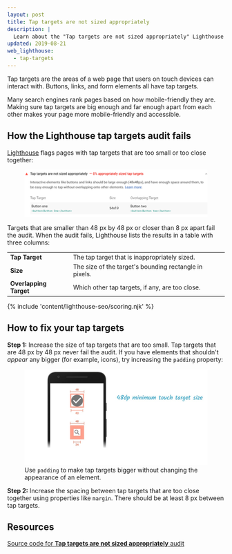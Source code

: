```yaml
---
layout: post
title: Tap targets are not sized appropriately
description: |
  Learn about the "Tap targets are not sized appropriately" Lighthouse audit.
updated: 2019-08-21
web_lighthouse:
  - tap-targets
---
```


Tap targets are the areas of a web page that users on touch devices can
interact with. Buttons, links, and form elements all have tap targets.

Many search engines rank pages based on how mobile-friendly they are. Making
sure tap targets are big enough and far enough apart from each other makes
your page more mobile-friendly and accessible.

## How the Lighthouse tap targets audit fails

[Lighthouse](https://developers.google.com/web/tools/lighthouse/) flags pages
with tap targets that are too small or too close together:

<figure class="w-figure">
  <img class="w-screenshot" src="tap-targets.png" alt="Lighthouse audit showing inappropriately sized tap targets">
</figure>

Targets that are smaller than 48&nbsp;px by 48&nbsp;px or closer than 8&nbsp;px
apart fail the audit. When the audit fails, Lighthouse lists the results in a
table with three columns:

<div class="w-table-wrapper">
  <table>
    <tbody>
      <tr>
        <td><strong>Tap Target</strong></td>
        <td>The tap target that is inappropriately sized.</td>
      </tr>
      <tr>
        <td><strong>Size</strong></td>
        <td>The size of the target's bounding rectangle in pixels.</td>
      </tr>
      <tr>
        <td><strong>Overlapping Target</strong></td>
        <td>Which other tap targets, if any, are too close.</td>
      </tr>
    </tbody>
  </table>
</div>

{% include 'content/lighthouse-seo/scoring.njk' %}

## How to fix your tap targets

**Step 1:** Increase the size of tap targets that are too small.
Tap targets that are 48&nbsp;px by 48&nbsp;px never fail the audit. If you have
elements that shouldn't _appear_ any bigger (for example, icons), try increasing
the `padding` property:

<figure class="w-figure">
  <img class="w-screenshot w-screenshot" src="touch-target.jpg" alt="Appropriately-sized tap targets">
  <figcaption class="w-figcaption">
    Use <code>padding</code> to make tap targets bigger without changing the appearance of an element.
  </figcaption>
</figure>

**Step 2:** Increase the spacing between tap targets that are too close together
using properties like `margin`. There should be at least 8&nbsp;px between
tap targets.

## Resources

[Source code for **Tap targets are not sized appropriately** audit](https://github.com/GoogleChrome/lighthouse/blob/master/lighthouse-core/audits/seo/tap-targets.js)
